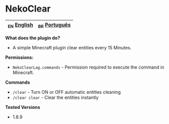 # NekoClear

| <sub>EN</sub> [English](README.md)  | <sub>BR</sub> [Português](br/README_PTbr.md) | 
|-------------------------------------|---------------------------------------------|

**What does the plugin do?**

- A simple Minecraft plugin clear entities every 15 Minutes.

**Permissions:**

- `NekoClearLag.commands` - Permission required to execute the command in Minecraft.

**Commands**

- `/clear` - Turn ON or OFF automatic entities cleaning
- `/clear clear` - Clear the entities instantly

**Tested Versions**

- 1.8.9